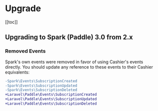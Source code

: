 # Upgrade

[[toc]]

## Upgrading to Spark (Paddle) 3.0 from 2.x

### Removed Events

Spark's own events were removed in favor of using Cashier's events directly. You should update any reference to these events to their Cashier equivalents:

```diff
-Spark\Events\SubscriptionCreated
-Spark\Events\SubscriptionUpdated
-Spark\Events\SubscriptionDeleted
+Laravel\Paddle\Events\SubscriptionCreated
+Laravel\Paddle\Events\SubscriptionUpdated
+Laravel\Paddle\Events\SubscriptionDeleted
```
